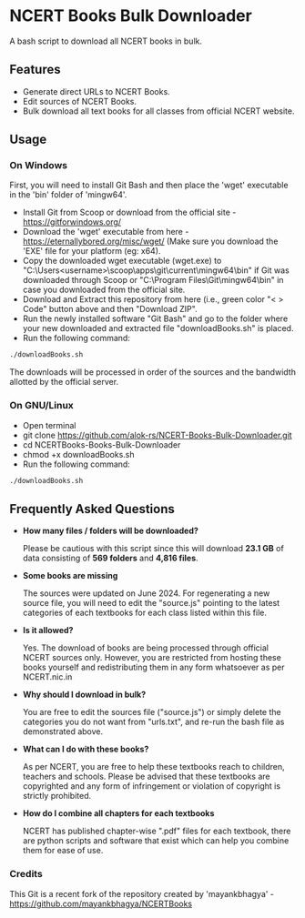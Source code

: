 # NCERT Books Bulk Downloader

A bash script to download all NCERT books in bulk. 

## Features

- Generate direct URLs to NCERT Books.
- Edit sources of NCERT Books.
- Bulk download all text books for all classes from official NCERT website.

## Usage

### On Windows
First, you will need to install Git Bash and then place the 'wget' executable in the 'bin' folder of 'mingw64'.

- Install Git from Scoop or download from the official site - https://gitforwindows.org/
- Download the 'wget' executable from here - https://eternallybored.org/misc/wget/ (Make sure you download the 'EXE' file for your platform (eg: x64).
- Copy the downloaded wget executable (wget.exe) to "C:\Users\<username>\scoop\apps\git\current\mingw64\bin" if Git was downloaded through Scoop or "C:\Program Files\Git\mingw64\bin" in case you downloaded from the official site.
- Download and Extract this repository from here (i.e., green color "< > Code" button above and then "Download ZIP".
- Run the newly installed software "Git Bash" and go to the folder where your new downloaded and extracted file "downloadBooks.sh" is placed.
- Run the following command:
```sh
./downloadBooks.sh
```
The downloads will be processed in order of the sources and the bandwidth allotted by the official server.

### On GNU/Linux

- Open terminal
- git clone https://github.com/alok-rs/NCERT-Books-Bulk-Downloader.git
- cd NCERTBooks-Books-Bulk-Downloader
- chmod +x downloadBooks.sh
- Run the following command:
```sh
./downloadBooks.sh
```

## Frequently Asked Questions

- **How many files / folders will be downloaded?**

  Please be cautious with this script since this will download **23.1 GB** of data consisting of **569 folders** and **4,816 files**.
  
- **Some books are missing**

  The sources were updated on June 2024. For regenerating a new source file, you will need to edit the "source.js" pointing to the latest categories of each textbooks for each class listed within this file.
  
- **Is it allowed?**

  Yes. The download of books are being processed through official NCERT sources only. However, you are restricted from hosting these books yourself and redistributing them in any form whatsoever as per NCERT.nic.in
  
- **Why should I download in bulk?**

  You are free to edit the sources file ("source.js") or simply delete the categories you do not want from "urls.txt", and re-run the bash file as demonstrated above.
  
- **What can I do with these books?**

  As per NCERT, you are free to help these textbooks reach to children, teachers and schools. Please be advised that these textbooks are copyrighted and any form of infringement or violation of copyright is strictly prohibited.
  
- **How do I combine all chapters for each textbooks**

  NCERT has published chapter-wise ".pdf" files for each textbook, there are python scripts and software that exist which can help you combine them for ease of use.
  
### Credits

This Git is a recent fork of the repository created by 'mayankbhagya' - https://github.com/mayankbhagya/NCERTBooks


